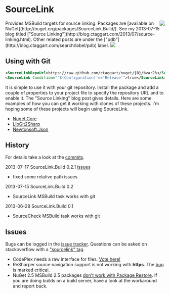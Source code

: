
# SourceLink

<img src="https://raw.github.com/ctaggart/SourceLink/master/SourceLink128.jpg" align="right">
Provides MSBuild targets for source linking. Packages are [available on NuGet](http://nuget.org/packages/SourceLink.Build/). See my 2013-07-15 blog titled ["Source Linking"](http://blog.ctaggart.com/2013/07/source-linking.html).
Other related posts are under the ["pdb"](http://blog.ctaggart.com/search/label/pdb) label.

<img src="https://raw.github.com/ctaggart/SourceLink/master/NuGet.Core-build.png">

## Using with Git

```xml
<SourceLinkRepoUrl>https://raw.github.com/ctaggart/nuget/{0}/%var2%</SourceLinkRepoUrl>
<SourceLink Condition="'$(Configuration)'=='Release'">true</SourceLink>
```

It is simple to use it with your git repository. Install the package and add a couple of properties to your project file to specify the repository URL and to enable it. The "Source Linking" blog post gives details. Here are some examples of how you can get it working with clones of these projects. I'm hoping some of these projects will begin using SourceLink.

 * [Nuget.Core](https://github.com/ctaggart/nuget/pull/1)
 * [LibGit2Sharp](https://github.com/libgit2/libgit2sharp/pull/465)  
 * [Newtonsoft.Json](https://github.com/JamesNK/Newtonsoft.Json/pull/103)  

## History
For details take a look at the [commits](https://github.com/ctaggart/SourceLink/commits/master).

2013-07-17 SourceLink.Build 0.2.1 [issues](https://github.com/ctaggart/SourceLink/issues?milestone=1&state=closed)  
 * fixed some relative path issues

2013-07-15 SourceLink.Build 0.2  
 * SourceLink MSBuild task works with git

2013-06-28 SourceLink.Build 0.1  
 * SourceCheck MSBuild task works with git

## Issues
Bugs can be logged in the [issue tracker](https://github.com/ctaggart/SourceLink/issues). Questions can be asked on stackoverflow with a ["sourcelink" tag](http://stackoverflow.com/questions/tagged/sourcelink).  

 * CodePlex needs a raw interface for files. [Vote here!](https://codeplex.codeplex.com/workitem/26806)
 * ReSharper source navigation support is not working with **https**. The [bug](http://youtrack.jetbrains.com/issue/RSRP-371569) is marked critical.
 * NuGet 2.5 MSBuild 2.5 packages [don't work with Package Restore](https://nuget.codeplex.com/workitem/3268). If you are doing builds on a build server, have a look at the workaround and report back.